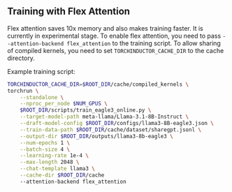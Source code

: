 ## Training with Flex Attention

Flex attention saves 10x memory and also makes training faster. It is currently in experimental stage. To enable flex attention, you need to pass `--attention-backend flex_attention` to the training script. To allow sharing of compiled kernels, you need to set `TORCHINDUCTOR_CACHE_DIR` to the cache directory.

Example training script:
```bash
TORCHINDUCTOR_CACHE_DIR=$ROOT_DIR/cache/compiled_kernels \
torchrun \
    --standalone \
    --nproc_per_node $NUM_GPUS \
    $ROOT_DIR/scripts/train_eagle3_online.py \
    --target-model-path meta-llama/Llama-3.1-8B-Instruct \
    --draft-model-config $ROOT_DIR/configs/llama3-8B-eagle3.json \
    --train-data-path $ROOT_DIR/cache/dataset/sharegpt.jsonl \
    --output-dir $ROOT_DIR/outputs/llama3-8b-eagle3 \
    --num-epochs 1 \
    --batch-size 4 \
    --learning-rate 1e-4 \
    --max-length 2048 \
    --chat-template llama3 \
    --cache-dir $ROOT_DIR/cache
    --attention-backend flex_attention
```
